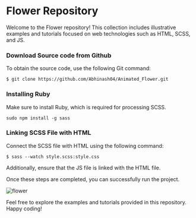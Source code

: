 # Flower Repository
Welcome to the Flower repository! This collection includes illustrative examples and tutorials focused on web technologies such as HTML, SCSS, and JS.

### Download Source code from Github
To obtain the source code, use the following Git command: 

```
$ git clone https://github.com/Abhinash04/Animated_Flower.git
```

### Installing Ruby 
Make sure to install Ruby, which is required for processing SCSS.
```
sudo npm install -g sass    
```

### Linking SCSS File with HTML
Connect the SCSS file with HTML using the following command:


```
$ sass --watch style.scss:style.css
```
Additionally, ensure that the JS file is linked with the HTML file.

Once these steps are completed, you can successfully run the project.


![flower](https://user-images.githubusercontent.com/63699592/236506187-282f2dc3-cbcb-447c-81f4-63b127233ab9.png)

Feel free to explore the examples and tutorials provided in this repository. Happy coding!
